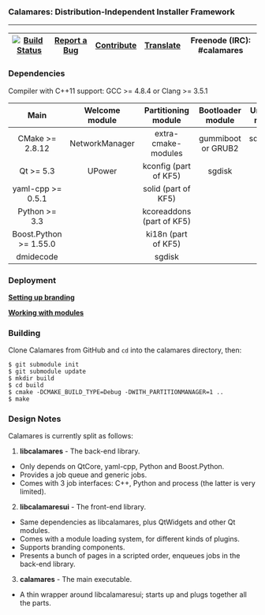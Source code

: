 ### Calamares: Distribution-Independent Installer Framework
---------

| [![Build Status](http://calamares.io/ci/buildStatus/icon?job=calamares-master)](http://calamares.io/ci/job/calamares-master/) | [Report a Bug](http://calamares.io/bugs/) | [Contribute](https://github.com/calamares/calamares/blob/master/HACKING.md) | [Translate](https://www.transifex.com/projects/p/calamares/) | Freenode (IRC): #calamares |
|:-----------------------------------------:|:--------------------------:|:--------------------------:|:--------------------------:|:--------------------------:|

### Dependencies

Compiler with C++11 support: GCC >= 4.8.4 or Clang >= 3.5.1

| Main | Welcome module | Partitioning module | Bootloader module | Unpackfs module |
|:----:|:--------------:|:-------------------:|:-----------------:|:---------------:|
| CMake >= 2.8.12 | NetworkManager | extra-cmake-modules | gummiboot or GRUB2 | squashfs-tools |
| Qt >= 5.3 | UPower | kconfig (part of KF5) | sgdisk | rsync |
| yaml-cpp >= 0.5.1 | | solid (part of KF5) | | |
| Python >= 3.3 | | kcoreaddons (part of KF5) | | |
| Boost.Python >= 1.55.0 | | ki18n (part of KF5) | | |
| dmidecode | | sgdisk | | |

### Deployment
[__Setting up branding__](https://github.com/calamares/calamares/blob/master/src/branding/README.md)

[__Working with modules__](https://github.com/calamares/calamares/blob/master/src/modules/README.md)


### Building
Clone Calamares from GitHub and `cd` into the calamares directory, then:
```
$ git submodule init
$ git submodule update
$ mkdir build
$ cd build
$ cmake -DCMAKE_BUILD_TYPE=Debug -DWITH_PARTITIONMANAGER=1 ..
$ make
```

### Design Notes
Calamares is currently split as follows:
 1. __libcalamares__ - The back-end library.
   * Only depends on QtCore, yaml-cpp, Python and Boost.Python.
   * Provides a job queue and generic jobs.
   * Comes with 3 job interfaces: C++, Python and process (the latter is very limited).
 2. __libcalamaresui__ - The front-end library.
   * Same dependencies as libcalamares, plus QtWidgets and other Qt modules.
   * Comes with a module loading system, for different kinds of plugins.
   * Supports branding components.
   * Presents a bunch of pages in a scripted order, enqueues jobs in the back-end library.
 3. __calamares__ - The main executable.
   * A thin wrapper around libcalamaresui; starts up and plugs together all the parts.
